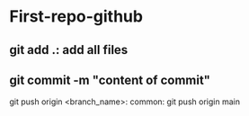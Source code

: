 # First-repo-github

git add .: add all files 
-------------------------------------------
git commit -m "content of commit"
-------------------------------------------
git push origin <branch_name>: common: git push origin main
